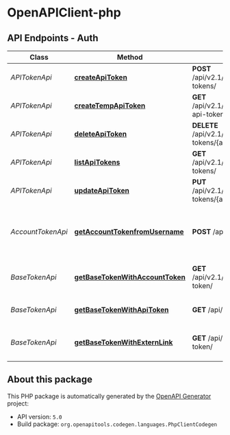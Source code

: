 # OpenAPIClient-php

## API Endpoints - Auth

Class | Method | HTTP request | Description
------------ | ------------- | ------------- | -------------
*APITokenApi* | [**createApiToken**](docs/Auth/Api/APITokenApi.md#createapitoken) | **POST** /api/v2.1/workspace/{workspace_id}/dtable/{base_name}/api-tokens/ | Create API-Token
*APITokenApi* | [**createTempApiToken**](docs/Auth/Api/APITokenApi.md#createtempapitoken) | **GET** /api/v2.1/workspace/{workspace_id}/dtable/{base_name}/temp-api-token/ | Create API-Token (temporary)
*APITokenApi* | [**deleteApiToken**](docs/Auth/Api/APITokenApi.md#deleteapitoken) | **DELETE** /api/v2.1/workspace/{workspace_id}/dtable/{base_name}/api-tokens/{app_name}/ | Delete API-Token
*APITokenApi* | [**listApiTokens**](docs/Auth/Api/APITokenApi.md#listapitokens) | **GET** /api/v2.1/workspace/{workspace_id}/dtable/{base_name}/api-tokens/ | List API-Tokens
*APITokenApi* | [**updateApiToken**](docs/Auth/Api/APITokenApi.md#updateapitoken) | **PUT** /api/v2.1/workspace/{workspace_id}/dtable/{base_name}/api-tokens/{app_name}/ | Update API-Token
*AccountTokenApi* | [**getAccountTokenfromUsername**](docs/Auth/Api/AccountTokenApi.md#getaccounttokenfromusername) | **POST** /api2/auth-token/ | Get Account-Token with Username and Password
*BaseTokenApi* | [**getBaseTokenWithAccountToken**](docs/Auth/Api/BaseTokenApi.md#getbasetokenwithaccounttoken) | **GET** /api/v2.1/workspace/{workspace_id}/dtable/{base_name}/access-token/ | Get Base-Token with Account-Token
*BaseTokenApi* | [**getBaseTokenWithApiToken**](docs/Auth/Api/BaseTokenApi.md#getbasetokenwithapitoken) | **GET** /api/v2.1/dtable/app-access-token/ | Get Base-Token with API-Token
*BaseTokenApi* | [**getBaseTokenWithExternLink**](docs/Auth/Api/BaseTokenApi.md#getbasetokenwithexternlink) | **GET** /api/v2.1/external-link-tokens/{external_link_token}/access-token/ | Get Base-Token with External-Link


## About this package

This PHP package is automatically generated by the [OpenAPI Generator](https://openapi-generator.tech) project:

- API version: `5.0`
- Build package: `org.openapitools.codegen.languages.PhpClientCodegen`